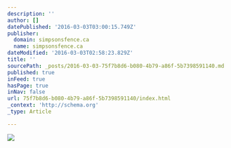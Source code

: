 ```yaml
---
description: ''
author: []
datePublished: '2016-03-03T03:00:15.749Z'
publisher:
  domain: simpsonsfence.ca
  name: simpsonsfence.ca
dateModified: '2016-03-03T02:58:23.829Z'
title: ''
sourcePath: _posts/2016-03-03-75f7b8d6-b080-4b79-a86f-5b7398591140.md
published: true
inFeed: true
hasPage: true
inNav: false
url: 75f7b8d6-b080-4b79-a86f-5b7398591140/index.html
_context: 'http://schema.org'
_type: Article

---
```

![](http://simpsonsfence.ca/images/home/fp-roksprocktabs-top/fp%20img1.JPG)